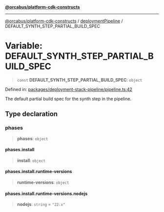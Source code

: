 [**@orcabus/platform-cdk-constructs**](../../../../README.md)

***

[@orcabus/platform-cdk-constructs](../../../../README.md) / [deploymentPipeline](../README.md) / DEFAULT\_SYNTH\_STEP\_PARTIAL\_BUILD\_SPEC

# Variable: DEFAULT\_SYNTH\_STEP\_PARTIAL\_BUILD\_SPEC

> `const` **DEFAULT\_SYNTH\_STEP\_PARTIAL\_BUILD\_SPEC**: `object`

Defined in: [packages/deployment-stack-pipeline/pipeline.ts:42](https://github.com/OrcaBus/platform-cdk-constructs/blob/main/packages/deployment-stack-pipeline/pipeline.ts#L42)

The default partial build spec for the synth step in the pipeline.

## Type declaration

### phases

> **phases**: `object`

#### phases.install

> **install**: `object`

#### phases.install.runtime-versions

> **runtime-versions**: `object`

#### phases.install.runtime-versions.nodejs

> **nodejs**: `string` = `"22.x"`
